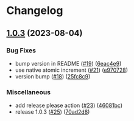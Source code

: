 # Changelog

## [1.0.3](https://github.com/momentohq/laravel-cache/compare/v1.0.0...v1.0.3) (2023-08-04)


### Bug Fixes

* bump version in README ([#19](https://github.com/momentohq/laravel-cache/issues/19)) ([6eac4e9](https://github.com/momentohq/laravel-cache/commit/6eac4e96087b902afe548fac4578f5707d6c1d9d))
* use native atomic increment ([#21](https://github.com/momentohq/laravel-cache/issues/21)) ([e970728](https://github.com/momentohq/laravel-cache/commit/e9707289c81df36a3e88092a5f852e3fa80aba85))
* version bump ([#18](https://github.com/momentohq/laravel-cache/issues/18)) ([25fc8c9](https://github.com/momentohq/laravel-cache/commit/25fc8c909b0b4520027abb19e2d1d0e7d8d85281))


### Miscellaneous

* add release please action ([#23](https://github.com/momentohq/laravel-cache/issues/23)) ([46081bc](https://github.com/momentohq/laravel-cache/commit/46081bcff8118a96dd5212f1a38d7e6a4e929e6f))
* release 1.0.3 ([#25](https://github.com/momentohq/laravel-cache/issues/25)) ([70ad2d8](https://github.com/momentohq/laravel-cache/commit/70ad2d8402096cfca05ac6962729af6c61c28cce))
